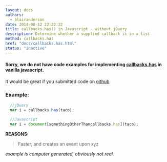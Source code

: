 ```yaml
---
layout: docs
authors:
  - blairanderson
date: 2014-08-12 22:22:22
title: callbacks.has() in Javascript - without jQuery
description: Determine whether a supplied callback is in a list
method: callbacks.has
href: "docs/callbacks.has.html"
status: "inactive"
---
```


#### Sorry, we do not have code examples for implementing [callbacks.has](http://api.jquery.com/callbacks.has/) in vanilla javascript.

It would be great if you submitted code on [github](https://github.com/blairanderson/without-jquery/blob/master/docs/callbacks.has.md)

### Example:

```javascript
  //jQuery
  var i = callbacks.has(taco);

  //Javascript
  var i = document[somethingOtherThancallbacks.has](taco);

```

**REASONS:**
> Faster, and creates an event upon xyz

*example is computer generated, obviously not real.*
